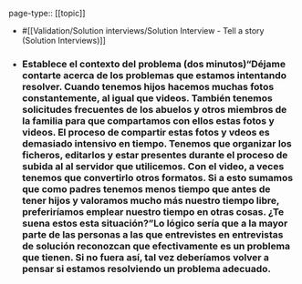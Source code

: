 page-type:: [[topic]]

- #[[Validation/Solution interviews/Solution Interview - Tell a story (Solution Interviews)]]

- ### Establece el contexto del problema (dos minutos)“Déjame contarte acerca de los problemas que estamos intentando resolver. Cuando tenemos hijos hacemos muchas fotos constantemente, al igual que videos. También tenemos solicitudes frecuentes de los abuelos y otros miembros de la familia para que compartamos con ellos estas fotos y videos. El proceso de compartir estas fotos y vdeos es demasiado intensivo en tiempo. Tenemos que organizar los ficheros, editarlos y estar presentes durante el proceso de subida al al servidor que utilicemos. Con el video, a veces tenemos que convertirlo otros formatos. Si a esto sumamos que como padres tenemos menos tiempo que antes de tener hijos y valoramos mucho más nuestro tiempo libre, preferiríamos emplear nuestro tiempo en otras cosas. ¿Te suena estos esta situación?”Lo lógico sería que a la mayor parte de las personas a las que entrevistes en entrevistas de solución reconozcan que efectivamente es un problema que tienen. Si no fuera así, tal vez deberíamos volver a pensar si estamos resolviendo un problema adecuado.




